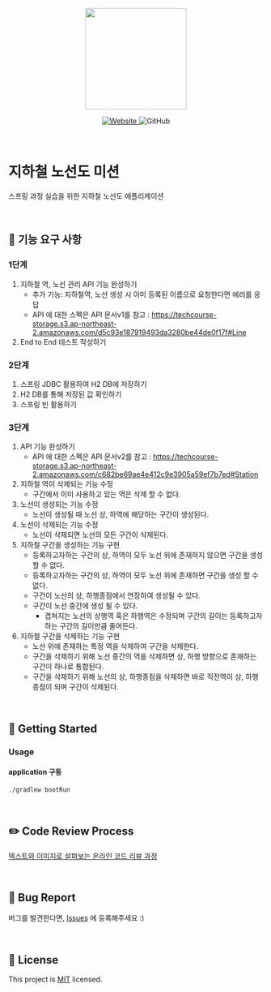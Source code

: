 <p align="center">
    <img width="200px;" src="https://raw.githubusercontent.com/woowacourse/atdd-subway-admin-frontend/master/images/main_logo.png"/>
</p>
<p align="center">
  <a href="https://techcourse.woowahan.com/c/Dr6fhku7" alt="woowacourse subway">
    <img alt="Website" src="https://img.shields.io/website?url=https%3A%2F%2Fedu.nextstep.camp%2Fc%2FR89PYi5H">
  </a>
  <img alt="GitHub" src="https://img.shields.io/github/license/woowacourse/atdd-subway-map">
</p>

<br>

# 지하철 노선도 미션
스프링 과정 실습을 위한 지하철 노선도 애플리케이션

<br>

## 🔧 기능 요구 사항
### 1단계
1. 지하철 역, 노선 관리 API 기능 완성하기
   - 추가 기능: 지하철역, 노선 생성 시 이미 등록된 이름으로 요청한다면 에러를 응답
   - API 에 대한 스펙은 API 문서v1를 참고 : https://techcourse-storage.s3.ap-northeast-2.amazonaws.com/d5c93e187919493da3280be44de0f17f#Line
2. End to End 테스트 작성하기

### 2단계
1. 스프링 JDBC 활용하여 H2 DB에 저장하기
2. H2 DB를 통해 저장된 값 확인하기
3. 스프링 빈 활용하기

### 3단계
1. API 기능 완성하기
   - API 에 대한 스펙은 API 문서v2를 참고 : https://techcourse-storage.s3.ap-northeast-2.amazonaws.com/c682be69ae4e412c9e3905a59ef7b7ed#Station
2. 지하철 역이 삭제되는 기능 수정
   - 구간에서 이미 사용하고 있는 역은 삭제 할 수 없다.
3. 노선이 생성되는 기능 수정
   - 노선이 생성될 때 노선 상, 하역에 해당하는 구간이 생성된다.
4. 노선이 삭제되는 기능 수정
   - 노선이 삭제되면 노선의 모든 구간이 삭제된다.
5. 지하철 구간을 생성하는 기능 구현
   - 등록하고자하는 구간의 상, 하역이 모두 노선 위에 존재하지 않으면 구간을 생성 할 수 없다.
   - 등록하고자하는 구간의 상, 하역이 모두 노선 위에 존재하면 구간을 생성 할 수 없다.
   - 구간이 노선의 상, 하행종점에서 연장하여 생성될 수 있다.
   - 구간이 노선 중간에 생성 될 수 있다.
     - 겹쳐지는 노선의 상행역 혹은 하행역은 수정되며 구간의 길이는 등록하고자하는 구간의 길이만큼 줄어든다.
6. 지하철 구간을 삭제하는 기능 구현
   - 노선 위에 존재하는 특정 역을 삭제하여 구간을 삭제한다.
   - 구간을 삭제하기 위해 노선 중간의 역을 삭제하면 상, 하행 방향으로 존재하는 구간이 하나로 통합된다.
   - 구간을 삭제하기 위해 노선의 상, 하행종점을 삭제하면 바로 직전역이 상, 하행종점이 되며 구간이 삭제된다.

<br>

## 🚀 Getting Started
### Usage
#### application 구동
```
./gradlew bootRun
```
<br>

## ✏️ Code Review Process
[텍스트와 이미지로 살펴보는 온라인 코드 리뷰 과정](https://github.com/next-step/nextstep-docs/tree/master/codereview)

<br>

## 🐞 Bug Report

버그를 발견한다면, [Issues](https://github.com/woowacourse/atdd-subway-map/issues) 에 등록해주세요 :)

<br>

## 📝 License

This project is [MIT](https://github.com/woowacourse/atdd-subway-map/blob/master/LICENSE) licensed.
